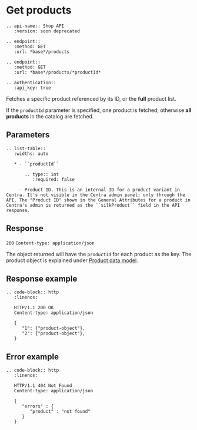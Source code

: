 # Get products

```eval_rst
.. api-name:: Shop API
   :version: soon deprecated

.. endpoint::
   :method: GET
   :url: *base*/products

.. endpoint::
   :method: GET
   :url: *base*/products/*productId*

.. authentication::
   :api_key: true
```

Fetches a specific product referenced by its ID, or the **full** product list.

If the `productId` parameter is specified, one product is fetched, otherwise **all products** in the catalog are fetched.

## Parameters

```eval_rst
.. list-table::
   :widths: auto

   * - ``productId``

       .. type:: int
          :required: false

     - Product ID. This is an internal ID for a product variant in Centra. It's not visible in the Centra admin panel; only through the API. The "Product ID" shown in the General Attributes for a product in Centra's admin is returned as the ``silkProduct`` field in the API response.

```

## Response
`200` `Content-type: application/json`

The object returned will have the `productId` for each product as the key. The product object is explained under [Product data model](shop-api-product-data-model).

## Response example

```eval_rst
.. code-block:: http
   :linenos:

   HTTP/1.1 200 OK
   Content-type: application/json

   {
      "1": {"product-object"},
      "2": {"product-object"},
   }
```

## Error example

```eval_rst
.. code-block:: http
   :linenos:

   HTTP/1.1 404 Not Found
   Content-type: application/json

   {
      "errors" : {
         "product" : "not found"
      }
   }
```
